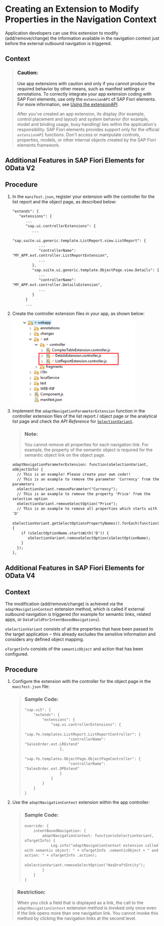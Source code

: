 <!-- loio199a496c5fa544dfbe134b53eaba092e -->

# Creating an Extension to Modify Properties in the Navigation Context

Application developers can use this extension to modify \(add/remove/change\) the information available in the navigation context just before the external outbound navigation is triggered.



<a name="loio199a496c5fa544dfbe134b53eaba092e__context_xjp_k22_scb"/>

## Context

> ### Caution:  
> Use app extensions with caution and only if you cannot produce the required behavior by other means, such as manifest settings or annotations. To correctly integrate your app extension coding with SAP Fiori elements, use only the `extensionAPI` of SAP Fiori elements. For more information, see [Using the extensionAPI](using-the-extensionapi-bd2994b.md).
> 
> After you've created an app extension, its display \(for example, control placement and layout\) and system behavior \(for example, model and binding usage, busy handling\) lies within the application's responsibility. SAP Fiori elements provides support only for the official `extensionAPI` functions. Don't access or manipulate controls, properties, models, or other internal objects created by the SAP Fiori elements framework.

 <a name="task_u52_ds1_34b"/>

<!-- task\_u52\_ds1\_34b -->

## Additional Features in SAP Fiori Elements for OData V2



<a name="task_u52_ds1_34b__steps_m2p_gs1_34b"/>

## Procedure

1.  In the `manifest.json`, register your extension with the controller for the list report and the object page, as described below:

    ```
    "extends": {
       "extensions": {
          ... 
          "sap.ui.controllerExtensions": { 
             ...
             "sap.suite.ui.generic.template.ListReport.view.ListReport": { 
                ... 
                "controllerName": "MY_APP.ext.controller.ListReportExtension",
                ...
             },
             "sap.suite.ui.generic.template.ObjectPage.view.Details": {
                ...
                "controllerName": "MY_APP.ext.controller.DetailsExtension",
                ...
             }
          } 
          ...
    
    ```

2.  Create the controller extension files in your app, as shown below:

     ![](images/Controller_Extension_4303c97.png) 

3.  Implement the `adaptNavigationParameterExtension` function in the controller extension files of the list report / object page or the analytical list page and check the *API Reference* for [`SelectionVariant`](https://ui5.sap.com/#/api/sap.ui.generic.app.navigation.service.SelectionVariant/overview).

    > ### Note:  
    > You cannot remove all properties for each navigation link. For example, the property of the semantic object is required for the semantic object link on the object page.

    ```
    adaptNavigationParameterExtension: function(oSelectionVariant, oObjectInfo) {
      // This is an example! Please create your own code!!
      // This is an example to remove the parameter 'Currency' from the parameters
      oSelectionVariant.removeParameter("Currency");
      // This is an example to remove the property 'Price' from the selection option
      oSelectionVariant.removeSelectOption("Price");
      // This is an example to remove all properties which starts with 'D'
      oSelectionVariant.getSelectOptionsPropertyNames().forEach(function(sSelectOptionName){
        if (sSelectOptionName.startsWith('D')) {
           oSelectionVariant.removeSelectOption(sSelectOptionName);
        }
      });
    },
    
    ```


 <a name="task_yb4_1s1_34b"/>

<!-- task\_yb4\_1s1\_34b -->

## Additional Features in SAP Fiori Elements for OData V4



<a name="task_yb4_1s1_34b__context_p3h_bs1_34b"/>

## Context

The modification \(add/remove/change\) is achieved via the `adaptNavigationContext` extension method, which is called if external outbound navigation is triggered \(for example for semantic links, related apps, or `DataFieldForIntentBasedNavigations`\).

`oSelectionVariant` consists of all the properties that have been passed to the target application ‒ this already excludes the sensitive information and considers any defined object mapping.

`oTargetInfo` consists of the `semanticObject` and action that has been configured.



<a name="task_yb4_1s1_34b__steps_p5r_32h_34b"/>

## Procedure

1.  Configure the extension with the controller for the object page in the `manifest.json` file:

    > ### Sample Code:  
    > ```
    > "sap.ui5": {
    >     "extends": {
    >         "extensions": {
    >             "sap.ui.controllerExtensions": {
    >                 "sap.fe.templates.ListReport.ListReportController": {
    >                     "controllerName": "SalesOrder.ext.LRExtend"
    >                 },
    >                 "sap.fe.templates.ObjectPage.ObjectPageController": {
    >                     "controllerName": "SalesOrder.ext.OPExtend"
    >                 }
    >             }
    >         }
    >     }
    > }
    > ```

2.  Use the `adaptNavigationContext` extension within the app controller:

    > ### Sample Code:  
    > ```
    > override: {
    >     intentBasedNavigation: {
    >         adaptNavigationContext: function(oSelectionVariant, oTargetInfo) {
    >             Log.info("adaptNavigationContext extension called with semantic object: " + oTargetInfo .semanticObject + " and action: " + oTargetInfo .action);
    >             oSelectionVariant.removeSelectOption("HasDraftEntity");
    >         }
    >     }
    > }
    > ```


 <a name="concept_br3_gdr_gwb"/>

<!-- concept\_br3\_gdr\_gwb -->

### 

> ### Restriction:  
> When you click a field that is displayed as a link, the call to the `adaptNavigationContext` extension method is invoked only once even if the link opens more than one navigation link. You cannot invoke this method by clicking the navigation links at the second level.

